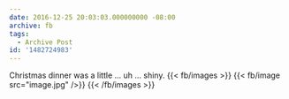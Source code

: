 ```yaml
---
date: 2016-12-25 20:03:03.000000000 -08:00
archive: fb
tags: 
  - Archive Post
id: '1482724983'
---
```


Christmas dinner was a little ... uh ... shiny.
{{< fb/images >}}
{{< fb/image src="image.jpg" />}}
{{< /fb/images >}}
